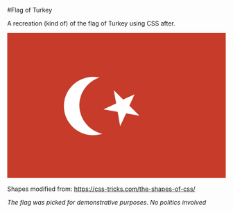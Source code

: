 #Flag of Turkey

A recreation (kind of) of the flag of Turkey using CSS after.

<img src="https://github.com/michaelkolesidis/web-development-examples/blob/main/css/before-after/flag-of-turkey/turkey.png">

Shapes modified from: https://css-tricks.com/the-shapes-of-css/

*The flag was picked for demonstrative purposes. No politics involved*
